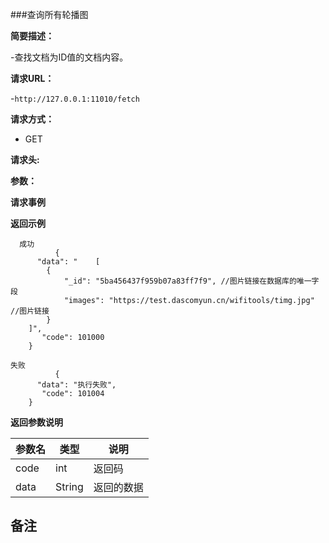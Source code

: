 ###查询所有轮播图

**简要描述：** 

-查找文档为ID值的文档内容。

**请求URL：** 

-`http://127.0.0.1:11010/fetch`

**请求方式：**

- GET 

**请求头:**

**参数：** 

**请求事例**

 **返回示例**
 
``` 
  成功
          {
      "data": "    [
        {
            "_id": "5ba456437f959b07a83ff7f9", //图片链接在数据库的唯一字段
            "images": "https://test.dascomyun.cn/wifitools/timg.jpg"    //图片链接
        }
    ]",
       "code": 101000
    }
```

``` 
失败
          {
      "data": "执行失败",
       "code": 101004
    }
```
  
**返回参数说明**

| 参数名  |   类型     |说明|
| ------ | -------- |------|
| code | int |返回码|
|data|String|返回的数据|

**备注**
-

